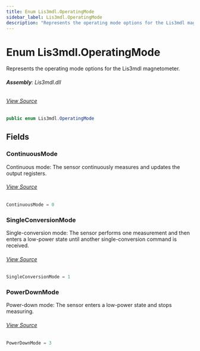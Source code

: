 ```yaml
---
title: Enum Lis3mdl.OperatingMode
sidebar_label: Lis3mdl.OperatingMode
description: "Represents the operating mode options for the Lis3mdl magnetometer."
---
```

# Enum Lis3mdl.OperatingMode
Represents the operating mode options for the Lis3mdl magnetometer.

###### **Assembly**: Lis3mdl.dll
###### [View Source](https://github.com/WildernessLabs/Meadow.Foundation.git/blob/develop/Source/Meadow.Foundation.Peripherals/Sensors.Motion.Lis3Mdl/Driver/Lis3Mdl.Enums.cs#L108)
```csharp title="Declaration"
public enum Lis3mdl.OperatingMode
```
## Fields
### ContinuousMode
Continuous mode: The sensor continuously measures and updates the output registers.
###### [View Source](https://github.com/WildernessLabs/Meadow.Foundation.git/blob/develop/Source/Meadow.Foundation.Peripherals/Sensors.Motion.Lis3Mdl/Driver/Lis3Mdl.Enums.cs#L113)
```csharp title="Declaration"
ContinuousMode = 0
```
### SingleConversionMode
Single-conversion mode: The sensor performs one measurement and then enters a low-power state until another single-conversion command is received.
###### [View Source](https://github.com/WildernessLabs/Meadow.Foundation.git/blob/develop/Source/Meadow.Foundation.Peripherals/Sensors.Motion.Lis3Mdl/Driver/Lis3Mdl.Enums.cs#L117)
```csharp title="Declaration"
SingleConversionMode = 1
```
### PowerDownMode
Power-down mode: The sensor enters a low-power state and stops measuring.
###### [View Source](https://github.com/WildernessLabs/Meadow.Foundation.git/blob/develop/Source/Meadow.Foundation.Peripherals/Sensors.Motion.Lis3Mdl/Driver/Lis3Mdl.Enums.cs#L121)
```csharp title="Declaration"
PowerDownMode = 3
```
